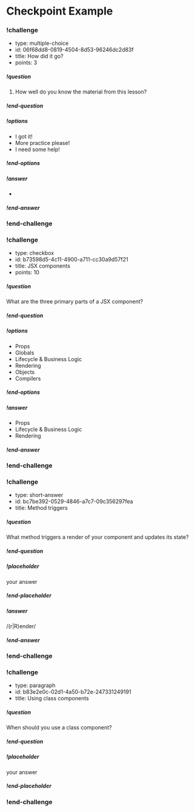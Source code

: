 # Checkpoint Example

<!--BEGIN CHALLENGE-->

### !challenge

* type: multiple-choice
* id: 06f68dd8-0819-4504-8d53-96246dc2d83f
* title: How did it go?
* points: 3
<!--Other optional fields (checkpoints only) -->
<!--`points: 1`: the number of points for scoring as a checkpoint-->
<!--`topics: python, pandas`: the topics for analyzing points-->

##### !question

1. How well do you know the material from this lesson?

##### !end-question

##### !options

* I got it!
* More practice please!
* I need some help!

##### !end-options

##### !answer

*

##### !end-answer

### !end-challenge

<!--END CHALLENGE-->

<!--BEGIN CHALLENGE-->

### !challenge

* type: checkbox
* id: b73598d5-4c11-4900-a711-cc30a9d57f21
* title: JSX components
* points: 10
<!--Other optional fields (checkpoints only) -->
<!--`points: 1`: the number of points for scoring as a checkpoint-->
<!--`topics: python, pandas`: the topics for analyzing points-->

##### !question

What are the three primary parts of a JSX component?

##### !end-question

##### !options

* Props
* Globals
* Lifecycle & Business Logic
* Rendering
* Objects
* Compilers

##### !end-options

##### !answer

* Props
* Lifecycle & Business Logic
* Rendering

##### !end-answer

### !end-challenge

<!--END CHALLENGE-->

<!--BEGIN CHALLENGE-->

### !challenge

* type: short-answer
* id: bc7be392-0529-4846-a7c7-09c356297fea
* title: Method triggers
<!--Other optional fields (checkpoints only) -->
<!--`points: 1`: the number of points for scoring as a checkpoint-->
<!--`topics: python, pandas`: the topics for analyzing points-->

##### !question

What method triggers a render of your component and updates its state?

##### !end-question

##### !placeholder
your answer
##### !end-placeholder

##### !answer

/(r|R)ender/

##### !end-answer

### !end-challenge

<!--END CHALLENGE-->

<!--BEGIN CHALLENGE-->

### !challenge

* type: paragraph
* id: b83e2e0c-02d1-4a50-b72e-247331249191
* title: Using class components
<!--Other optional fields (checkpoints only) -->
<!--`points: 1`: the number of points for scoring as a checkpoint-->
<!--`topics: python, pandas`: the topics for analyzing points-->

##### !question

When should you use a class component?

##### !end-question

##### !placeholder

your answer

##### !end-placeholder

### !end-challenge

<!--END CHALLENGE-->
